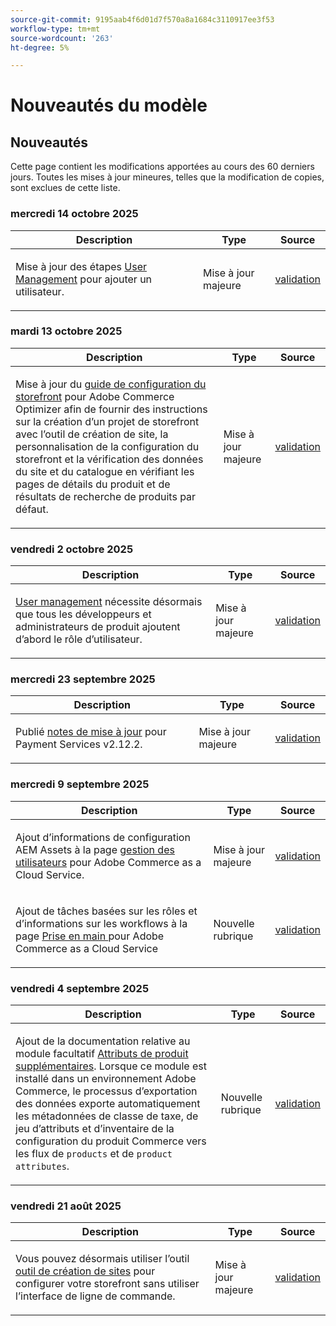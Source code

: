 ```yaml
---
source-git-commit: 9195aab4f6d01d7f570a8a1684c3110917ee3f53
workflow-type: tm+mt
source-wordcount: '263'
ht-degree: 5%

---
```

# Nouveautés du modèle

## Nouveautés

Cette page contient les modifications apportées au cours des 60 derniers jours. Toutes les mises à jour mineures, telles que la modification de copies, sont exclues de cette liste.

### mercredi 14 octobre 2025

<table style="table-layout:auto;">
  <thead>
    <tr>
      <th>Description</th>
      <th>Type</th>
      <th>Source</th>
    </tr>
  </thead>
  <tbody>
    <tr>
      <td><p>Mise à jour des étapes <a href="https://experienceleague.adobe.com/fr/docs/commerce/cloud-service/user-management">User Management</a> pour ajouter un utilisateur.</p>
</td>
      <td>
        Mise à jour majeure
      </td>
      <td><a href="https://github.com/AdobeDocs/commerce.en/commit/4088b88553cbdd328a55f3483b20ea073e6c78b2">validation</a></td>
    </tr>
  </tbody>
</table>

### mardi 13 octobre 2025

<table style="table-layout:auto;">
  <thead>
    <tr>
      <th>Description</th>
      <th>Type</th>
      <th>Source</th>
    </tr>
  </thead>
  <tbody>
    <tr>
      <td><p>Mise à jour du <a href="https://experienceleague.adobe.com/fr/docs/commerce/optimizer/storefront">guide de configuration du storefront</a> pour Adobe Commerce Optimizer afin de fournir des instructions sur la création d’un projet de storefront avec l’outil de création de site, la personnalisation de la configuration du storefront et la vérification des données du site et du catalogue en vérifiant les pages de détails du produit et de résultats de recherche de produits par défaut.</p>
</td>
      <td>
        Mise à jour majeure
      </td>
      <td><a href="https://github.com/AdobeDocs/commerce.en/commit/4c2d5fc7ad0febbeef2ff0b8ee3bdec5e9b5710c">validation</a></td>
    </tr>
  </tbody>
</table>

### vendredi 2 octobre 2025

<table style="table-layout:auto;">
  <thead>
    <tr>
      <th>Description</th>
      <th>Type</th>
      <th>Source</th>
    </tr>
  </thead>
  <tbody>
    <tr>
      <td><p><a href="https://experienceleague.adobe.com/fr/docs/commerce/cloud-service/user-management">User management</a> nécessite désormais que tous les développeurs et administrateurs de produit ajoutent d’abord le rôle d’utilisateur.</p>
</td>
      <td>
        Mise à jour majeure
      </td>
      <td><a href="https://github.com/AdobeDocs/commerce.en/commit/e12b4c18cacd43d73ced180a62d7162a745ced56">validation</a></td>
    </tr>
  </tbody>
</table>

### mercredi 23 septembre 2025

<table style="table-layout:auto;">
  <thead>
    <tr>
      <th>Description</th>
      <th>Type</th>
      <th>Source</th>
    </tr>
  </thead>
  <tbody>
    <tr>
      <td><p>Publié <a href="https://experienceleague.adobe.com/fr/docs/commerce/payment-services/release-notes">notes de mise à jour</a> pour Payment Services v2.12.2.</p>
</td>
      <td>
        Mise à jour majeure
      </td>
      <td><a href="https://github.com/AdobeDocs/commerce.en/commit/1e5ee370bf91d33f35585d2d64b393fede721ce6">validation</a></td>
    </tr>
  </tbody>
</table>

### mercredi 9 septembre 2025

<table style="table-layout:auto;">
  <thead>
    <tr>
      <th>Description</th>
      <th>Type</th>
      <th>Source</th>
    </tr>
  </thead>
  <tbody>
    <tr>
      <td><p>Ajout d’informations de configuration AEM Assets à la page <a href="https://experienceleague.adobe.com/fr/docs/commerce/cloud-service/user-management">gestion des utilisateurs</a> pour Adobe Commerce as a Cloud Service.</p>
</td>
      <td>
        Mise à jour majeure
      </td>
      <td><a href="https://github.com/AdobeDocs/commerce.en/commit/acce1aad405e74b1171faddf7f0d6681bd0a048d">validation</a></td>
    </tr>
    <tr>
      <td><p>Ajout de tâches basées sur les rôles et d’informations sur les workflows à la page <a href="https://experienceleague.adobe.com/fr/docs/commerce/cloud-service/getting-started"> Prise en main </a> pour Adobe Commerce as a Cloud Service</p>
</td>
      <td>
        Nouvelle rubrique
      </td>
      <td><a href="https://github.com/AdobeDocs/commerce.en/commit/f62434c55d21f65568af422bd278e6ed917b805b">validation</a></td>
    </tr>
  </tbody>
</table>

### vendredi 4 septembre 2025

<table style="table-layout:auto;">
  <thead>
    <tr>
      <th>Description</th>
      <th>Type</th>
      <th>Source</th>
    </tr>
  </thead>
  <tbody>
    <tr>
      <td><p>Ajout de la documentation relative au module facultatif <a href="https://experienceleague.adobe.com/fr/docs/commerce/saas-data-export/extensibility/add-tax-attribute-set-inventory-attributes">Attributs de produit supplémentaires</a>. Lorsque ce module est installé dans un environnement Adobe Commerce, le processus d’exportation des données exporte automatiquement les métadonnées de classe de taxe, de jeu d’attributs et d’inventaire de la configuration du produit Commerce vers les flux de <code class="language-plaintext highlighter-rouge">products</code> et de <code class="language-plaintext highlighter-rouge">product attributes</code>.</p>
</td>
      <td>
        Nouvelle rubrique
      </td>
      <td><a href="https://github.com/AdobeDocs/commerce.en/commit/a77c6bd98622488214d89a077e1dfaa8338108fd">validation</a></td>
    </tr>
  </tbody>
</table>

### vendredi 21 août 2025

<table style="table-layout:auto;">
  <thead>
    <tr>
      <th>Description</th>
      <th>Type</th>
      <th>Source</th>
    </tr>
  </thead>
  <tbody>
    <tr>
      <td><p>Vous pouvez désormais utiliser l’outil <a href="https://experienceleague.adobe.com/fr/docs/commerce/cloud-service/storefront">outil de création de sites</a> pour configurer votre storefront sans utiliser l’interface de ligne de commande.</p>
</td>
      <td>
        Mise à jour majeure
      </td>
      <td><a href="https://github.com/AdobeDocs/commerce.en/commit/bf3954af26fba0aa943261a0673166c0537e692e">validation</a></td>
    </tr>
  </tbody>
</table>

